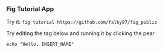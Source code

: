 ### Fig Tutorial App 

Try it: `fig tutorial https://github.com/falky97/fig_public`


Try editing the tag below and running it by clicking the pear

```
echo "Hello, INSERT_NAME"
```
